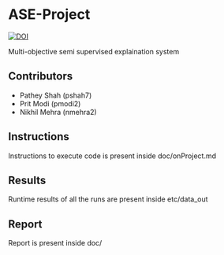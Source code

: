 # ASE-Project

[![DOI](https://zenodo.org/badge/623629272.svg)](https://zenodo.org/badge/latestdoi/623629272)


Multi-objective semi supervised explaination system

## Contributors 

- Pathey Shah (pshah7)
- Prit Modi (pmodi2)
- Nikhil Mehra (nmehra2)

## Instructions 

Instructions to execute code is present inside doc/onProject.md


## Results

Runtime results of all the runs are present inside etc/data_out

## Report

Report is present inside doc/
